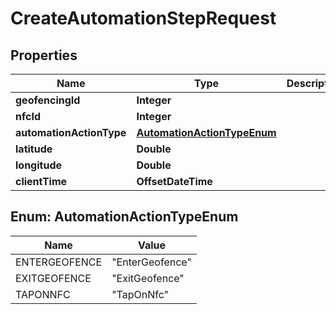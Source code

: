 

# CreateAutomationStepRequest

## Properties

Name | Type | Description | Notes
------------ | ------------- | ------------- | -------------
**geofencingId** | **Integer** |  |  [optional]
**nfcId** | **Integer** |  |  [optional]
**automationActionType** | [**AutomationActionTypeEnum**](#AutomationActionTypeEnum) |  |  [optional]
**latitude** | **Double** |  |  [optional]
**longitude** | **Double** |  |  [optional]
**clientTime** | **OffsetDateTime** |  |  [optional]



## Enum: AutomationActionTypeEnum

Name | Value
---- | -----
ENTERGEOFENCE | &quot;EnterGeofence&quot;
EXITGEOFENCE | &quot;ExitGeofence&quot;
TAPONNFC | &quot;TapOnNfc&quot;



